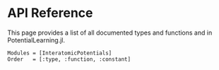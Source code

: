 # API Reference

This page provides a list of all documented types and functions and in PotentialLearning.jl.


```@autodocs
Modules = [InteratomicPotentials]
Order   = [:type, :function, :constant]
```

